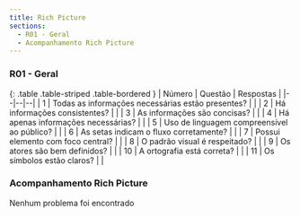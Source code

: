 ```yaml
---
title: Rich Picture
sections:
  - R01 - Geral
  - Acompanhamento Rich Picture
---
```


### R01 - Geral

<div class="table-responsive">

{: .table .table-striped .table-bordered }
| Número | Questão | Respostas |
|--|--|--|
| 1 | Todas as informações necessárias estão presentes? |  <i class="fa fa-check fa-lg" style="color: #089969"></i> |
| 2 | Há informações consistentes? | <i class="fa fa-check fa-lg" style="color: #089969"></i> |
| 3 | As informações são concisas? |  <i class="fa fa-check fa-lg" style="color: #089969"></i> |
| 4 | Há apenas informações necessárias? |  <i class="fa fa-check fa-lg" style="color: #089969"></i> |
| 5 | Uso de linguagem compreensível ao público? |  <i class="fa fa-check fa-lg" style="color: #089969"></i> |
| 6 | As setas indicam o fluxo corretamente? |  <i class="fa fa-check fa-lg" style="color: #089969"></i> |
| 7 | Possui elemento com foco central? |  <i class="fa fa-check fa-lg" style="color: #089969"></i> |
| 8 | O padrão visual é respeitado? |  <i class="fa fa-check fa-lg" style="color: #089969"></i> |
| 9 | Os atores são bem definidos? |  <i class="fa fa-check fa-lg" style="color: #089969"></i> |
| 10 | A ortografia está correta? |  <i class="fa fa-check fa-lg" style="color: #089969"></i> |
| 11 | Os símbolos estão claros? |  <i class="fa fa-check fa-lg" style="color: #089969"></i> |


</div>

### Acompanhamento Rich Picture

Nenhum problema foi encontrado